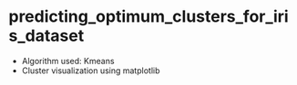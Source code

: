 # predicting_optimum_clusters_for_iris_dataset

- Algorithm used: Kmeans
- Cluster visualization using matplotlib
